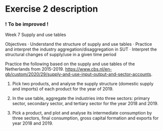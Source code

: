 # Exercise 2 description

### ! To be improved ! 

Week 7 Supply and use tables

Objectives
· Understand the structure of supply and use tables
· Practice and interpret the industry aggregation/disaggregation in SUT
· Interpret the structural changes of supply/use in a given time period

Practice the following based on the supply and use tables of the Netherlands from 2015-2019.
https://www.cbs.nl/en-gb/custom/2020/29/supply-and-use-input-output-and-sector-accounts.

1. Pick two products, and analyse the supply structure (domestic supply and imports) of each
product for the year of 2019. 

[comment]: <> (point 1 not specific enough. Rephrase to "perform a hotspot analysis of the supply and use of an industry of your choosing". If we want the discussion on import, then we can ask "please identify, the portion of input contributing to industry's supply")

2. In the use table, aggregate the industries into three sectors: primary sector, secondary sector, and
tertiary sector for the year 2018 and 2019.

3. Pick a product, and plot and analyse its intermediate consumption by three sectors, final
consumption, gross capital formation and exports for year 2018 and 2019.


[comment]: <> (Ideally point 1 and 3 would be merged and would be more specific. For instance: "Select 3 industries of your choosing from each basic sector [i.e. primary, secondary, tertiary] and plot in bargraphs the transactions from the following SUTs parts: 1. supply; 2. intermediate consumption; 3. final consumption; 4. gross fixed capital formation ")

[comment]: <> (There could be a forth point, asking student to use two types of transformation methods)
